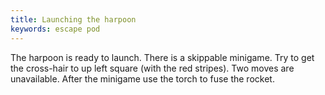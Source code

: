 ```yaml
---
title: Launching the harpoon
keywords: escape pod
---
```


The harpoon is ready to launch. There is a skippable minigame. Try to get the cross-hair to up left square (with the red stripes).
Two moves are unavailable. After the minigame use the torch to fuse the rocket.
